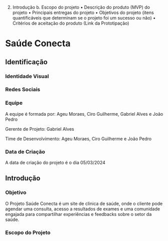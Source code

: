 2. Introdução
b. Escopo do projeto
• Descrição do produto (MVP) do projeto
• Principais entregas do projeto
• Objetivos do projeto (itens quantificáveis que determinam se o projeto foi um sucesso ou não)
• Critérios de aceitação do produto
(Link da Prototipação)


# **Saúde Conecta**

## **Identificação**

### **Identidade Visual**

### **Redes Sociais**

### **Equipe**
A equipe é formada por: Ageu Moraes, Ciro Guilherme, Gabriel Alves e João Pedro

Gerente de Projeto: Gabriel Alves

Time de Desenvolvimento: Ageu Moraes, Ciro Guilherme e João Pedro

### **Data de Criação**

A data de criação do projeto é o dia 05/03/2024

## **Introdução**

### **Objetivo**

O Projeto Saúde Conecta é um site de clinica de saúde, onde o cliente pode agendar uma consulta, acesso a resultados de exames e uma comunidade engajada para compartilhar experiências e feedbacks sobre o setor da saúde.

### **Escopo do Projeto**

